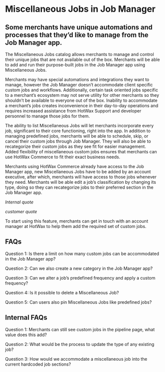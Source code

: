 # Miscellaneous Jobs in Job Manager

## Some merchants have unique automations and processes that they’d like to manage from the Job Manager app.

The Miscellaneous Jobs catalog allows merchants to manage and control their unique jobs that are not available out of the box. Merchants will be able to add and run their purpose-built jobs in the Job Manager app using Miscellaneous Jobs.

Merchants may have special automations and integrations they want to manage, however the Job Manager doesn’t accommodate client specific custom jobs and workflows. Additionally, certain task oriented jobs specific to a merchant’s ecosystem may not serve utility for other merchants so they shouldn’t be available to everyone out of the box. Inability to accommodate a merchant’s jobs creates inconvenience in their day-to-day operations and requires increased assistance from HotWax Support and developer personnel to manage those jobs for them.

The ability to list Miscellaneous Jobs will let merchants incorporate every job, significant to their core functioning, right into the app. In addition to managing predefined jobs, merchants will be able to schedule, skip, or cancel their custom jobs through Job Manager. They will also be able to recategorize their custom jobs as they see fit for easier management. Added flexibility of miscellaneous custom jobs ensures that merchants can use HotWax Commerce to fit their exact business needs.

Merchants using HotWax Commerce already have access to the Job Manager app, new Miscellaneous Jobs have to be added by an account executive, after which, merchants will have access to those jobs whenever they need. Merchants will be able edit a job’s classification by changing its type, doing so they can recategorize jobs to their preferred section in the Job Manager app.

*Internal quote*

*customer quote*

To start using this feature, merchants can get in touch with an account manager at HotWax to help them add the required set of custom jobs.

## FAQs

Question 1: Is there a limit on how many custom jobs can be accommodated in the Job Manager app?

Question 2: Can we also create a new category in the Job Manager app?

Question 3: Can we alter a job’s predefined frequency and apply a custom frequency?

Question 4: Is it possible to delete a Miscellaneous Job?

Question 5: Can users also pin Miscellaneous Jobs like predefined jobs?

## Internal FAQs

Question 1: Merchants can still see custom jobs in the pipeline page, what value does this add?

Question 2: What would be the process to update the type of any existing job?

Question 3: How would we accommodate a miscellaneous job into the current hardcoded job sections?
